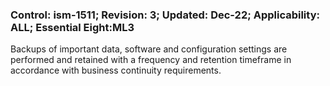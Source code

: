 ### Control: ism-1511; Revision: 3; Updated: Dec-22; Applicability: ALL; Essential Eight:ML3
<p>Backups of important data, software and configuration settings are performed and retained with a frequency and retention timeframe in accordance with business continuity requirements.</p>